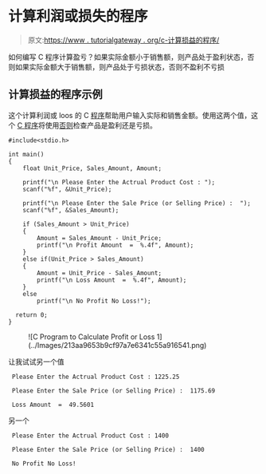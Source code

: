 # 计算利润或损失的程序

> 原文:[https://www . tutorialgateway . org/c-计算损益的程序/](https://www.tutorialgateway.org/c-program-to-calculate-profit-or-loss/)

如何编写 C 程序计算盈亏？如果实际金额小于销售额，则产品处于盈利状态，否则如果实际金额大于销售额，则产品处于亏损状态，否则不盈利不亏损

## 计算损益的程序示例

这个计算利润或 loos 的 C [程序](https://www.tutorialgateway.org/c-programming-examples/)帮助用户输入实际和销售金额。使用这两个值，这个 [C 程序](https://www.tutorialgateway.org/c-programming/)将使用[否则](https://www.tutorialgateway.org/else-if-statement-in-c/)检查产品是盈利还是亏损。

```
#include<stdio.h>

int main()
{
  	float Unit_Price, Sales_Amount, Amount;

  	printf("\n Please Enter the Actrual Product Cost : ");
  	scanf("%f", &Unit_Price);

  	printf("\n Please Enter the Sale Price (or Selling Price) :  ");
  	scanf("%f", &Sales_Amount);

  	if (Sales_Amount > Unit_Price)
  	{
  		Amount = Sales_Amount - Unit_Price;
  		printf("\n Profit Amount  =  %.4f", Amount);
  	}
  	else if(Unit_Price > Sales_Amount)
    {
    	Amount = Unit_Price - Sales_Amount;
  		printf("\n Loss Amount  =  %.4f", Amount);
	}
  	else
    	printf("\n No Profit No Loss!");

  return 0;
}
```

<figure class="wp-block-image">![C Program to Calculate Profit or Loss 1](../Images/213aa9653b9cf97a7e6341c55a916541.png)</figure>

让我试试另一个值

```
 Please Enter the Actrual Product Cost : 1225.25

 Please Enter the Sale Price (or Selling Price) :  1175.69

 Loss Amount  =  49.5601
```

另一个

```
 Please Enter the Actrual Product Cost : 1400

 Please Enter the Sale Price (or Selling Price) :  1400

 No Profit No Loss!
```